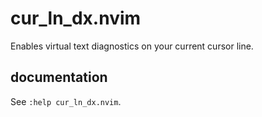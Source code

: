 # cur_ln_dx.nvim

Enables virtual text diagnostics on your current cursor line.

## documentation

See `:help cur_ln_dx.nvim`.
